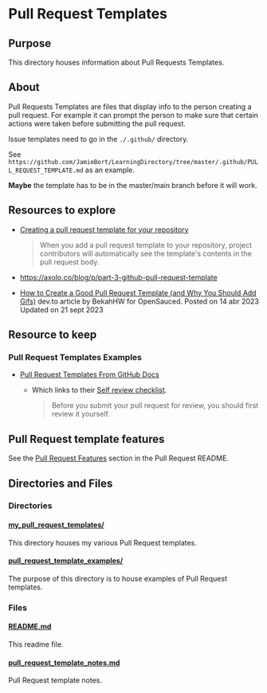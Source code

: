 # Pull Request Templates

## Purpose

This directory houses information about Pull Requests Templates.

## About

Pull Requests Templates are files that display info to the person creating a pull request. For example it can prompt the person to make sure that certain actions were taken before submitting the pull request.

Issue templates need to go in the `./.github/` directory.

See `https://github.com/JamieBort/LearningDirectory/tree/master/.github/PULL_REQUEST_TEMPLATE.md` as an example.

**Maybe** the template has to be in the master/main branch before it will work.

## Resources to explore

- [Creating a pull request template for your repository](https://docs.github.com/en/communities/using-templates-to-encourage-useful-issues-and-pull-requests/creating-a-pull-request-template-for-your-repository)

  > When you add a pull request template to your repository, project contributors will automatically see the template's contents in the pull request body.

- https://axolo.co/blog/p/part-3-github-pull-request-template

- [How to Create a Good Pull Request Template (and Why You Should Add Gifs)](https://dev.to/opensauced/how-to-create-a-good-pull-request-template-and-why-you-should-add-gifs-4i0l) dev.to article by BekahHW for OpenSauced. Posted on 14 abr 2023 Updated on 21 sept 2023

## Resource to keep

### Pull Request Templates Examples

- [Pull Request Templates From GitHub Docs](https://github.com/github/docs/blob/9c8028d68702e3ea3aec4d42093df1a95dfaa8d1/.github/PULL_REQUEST_TEMPLATE.md)

  - Which links to their [Self review checklist](https://docs.github.com/en/contributing/collaborating-on-github-docs/self-review-checklist).

    > Before you submit your pull request for review, you should first review it yourself.

## Pull Request template features

See the [Pull Request Features](../README.md#pull-request-features) section in the Pull Request README.

## Directories and Files

### Directories

#### [my_pull_request_templates/](./my_pull_request_templates/)

This directory houses my various Pull Request templates.

#### [pull_request_template_examples/](./pull_request_template_examples)

The purpose of this directory is to house examples of Pull Request templates.

### Files

#### [README.md](./README.md)

This readme file.

#### [pull_request_template_notes.md](./pull_request_template_notes.md)

Pull Request template notes.
